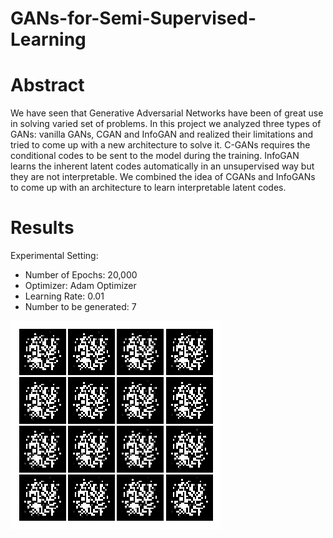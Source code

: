 # GANs-for-Semi-Supervised-Learning

Abstract
===========================
We have seen that Generative Adversarial Networks have been of great use in solving varied set of problems. In this project we analyzed three types of GANs: vanilla GANs, CGAN and InfoGAN and realized their limitations and tried to come up with a new architecture to solve it. C-GANs requires the conditional codes to be sent to the model during the training. InfoGAN learns the inherent latent codes automatically in an unsupervised way but they are not interpretable. We combined the idea of CGANs and InfoGANs to come up with an architecture to learn interpretable latent codes.

Results 
==================
Experimental Setting:
* Number of Epochs: 20,000
* Optimizer: Adam Optimizer
* Learning Rate: 0.01
* Number to be generated: 7

![alt text](https://github.com/arunsethupat/GANs-for-Semi-Supervised-Learning/blob/master/Images%20Generated/001.png?raw=true)


